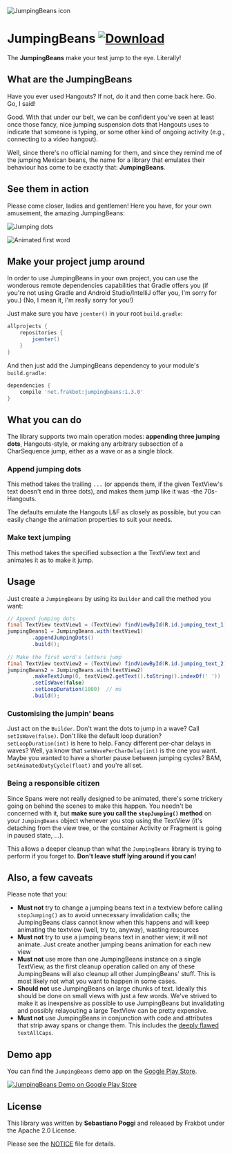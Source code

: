![JumpingBeans icon](app/src/main/res/mipmap-xxhdpi/ic_launcher.png)

JumpingBeans [![Download](https://api.bintray.com/packages/frakbot/maven/JumpingBeans/images/download.svg) ](https://bintray.com/frakbot/maven/JumpingBeans/_latestVersion)
============

The **JumpingBeans** make your test jump to the eye. Literally!

## What are the JumpingBeans
Have you ever used Hangouts? If not, do it and then come back here. Go. Go, I said!

Good. With that under our belt, we can be confident you've seen at least once those fancy,
nice jumping suspension dots that Hangouts uses to indicate that someone is typing, or some
other kind of ongoing activity (e.g., connecting to a video hangout).

Well, since there's no official naming for them, and since they remind me of the jumping
Mexican beans, the name for a library that emulates their behaviour has come to be exactly
that: **JumpingBeans**.

## See them in action
Please come closer, ladies and gentlemen! Here you have, for your own amusement, the
amazing JumpingBeans:

![Jumping dots](art/jumpingdots.gif)

![Animated first word](art/jumpingword.gif)

## Make your project jump around
In order to use JumpingBeans in your own project, you can use the wonderous remote dependencies capabilities
that Gradle offers you (if you're not using Gradle and Android Studio/IntelliJ offer you, I'm sorry for you.)
(No, I mean it, I'm really sorry for you!)

Just make sure you have `jcenter()` in your root `build.gradle`:

```groovy
allprojects {
    repositories {
        jcenter()
    }
}
```

And then just add the JumpingBeans dependency to your module's `build.gradle`:

```groovy
dependencies {
    compile 'net.frakbot:jumpingbeans:1.3.0'
}
```

## What you can do
The library supports two main operation modes: **appending three jumping dots**,
Hangouts-style, or making any arbitrary subsection of a CharSequence jump, either as a
wave or as a single block.

### Append jumping dots
This method takes the trailing `...` (or appends them, if the given TextView's text
doesn't end in three dots), and makes them jump like it was -the 70s- Hangouts.

The defaults emulate the Hangouts L&F as closely as possible, but you can easily change
the animation properties to suit your needs.

### Make text jumping
This method takes the specified subsection a the TextView text and animates it as to
make it jump.

## Usage
Just create a `JumpingBeans` by using its `Builder` and call the method you want:

```java
// Append jumping dots
final TextView textView1 = (TextView) findViewById(R.id.jumping_text_1);
jumpingBeans1 = JumpingBeans.with(textView1)
        .appendJumpingDots()
        .build();
        
// Make the first word's letters jump
final TextView textView2 = (TextView) findViewById(R.id.jumping_text_2);
jumpingBeans2 = JumpingBeans.with(textView2)
        .makeTextJump(0, textView2.getText().toString().indexOf(' '))
        .setIsWave(false)
        .setLoopDuration(1000)  // ms
        .build();
```

### Customising the jumpin' beans
Just act on the `Builder`. Don't want the dots to jump in a wave? Call 
`setIsWave(false)`. Don't like the default loop duration? `setLoopDuration(int)`
is here to help. Fancy different per-char delays in waves? Well, ya know that
`setWavePerCharDelay(int)` is the one you want. Maybe you wanted to have a
shorter pause between jumping cycles? BAM, `setAnimatedDutyCycle(float)` and
you're all set.

### Being a responsible citizen
Since Spans were not really designed to be animated, there's some trickery
going on behind the scenes to make this happen. You needn't be concerned with it,
but **make sure you call the `stopJumping()` method** on your `JumpingBeans` object
whenever you stop using the TextView (it's detaching from the view tree, or the
container Activity or Fragment is going in paused state, ...).

This allows a deeper cleanup than what the `JumpingBeans` library is trying to
perform if you forget to. **Don't leave stuff lying around if you can!**

## Also, a few caveats
Please note that you:

 * **Must not** try to change a jumping beans text in a textview before calling
   `stopJumping()` as to avoid unnecessary invalidation calls;
   the JumpingBeans class cannot know when this happens and will keep
   animating the textview (well, try to, anyway), wasting resources
 * **Must not** try to use a jumping beans text in another view; it will not
   animate. Just create another jumping beans animation for each new
   view
 * **Must not** use more than one JumpingBeans instance on a single TextView, as
   the first cleanup operation called on any of these JumpingBeans will also cleanup
   all other JumpingBeans' stuff. This is most likely not what you want to happen in
   some cases.
 * **Should not** use JumpingBeans on large chunks of text. Ideally this should
   be done on small views with just a few words. We've strived to make it as inexpensive
   as possible to use JumpingBeans but invalidating and possibly relayouting a large
   TextView can be pretty expensive.
 * **Must not** use JumpingBeans in conjunction with code and attributes that strip away
   spans or change them. This includes the
   [deeply flawed](https://code.google.com/p/android/issues/detail?id=67509) `textAllCaps`.
   
## Demo app
You can find the `JumpingBeans` demo app on the [Google Play Store][1].

[![JumpingBeans Demo on Google Play Store](http://developer.android.com/images/brand/en_generic_rgb_wo_60.png)][1]
   
## License
This library was written by **Sebastiano Poggi** and released by Frakbot under the
Apache 2.0 License. 

Please see the [NOTICE](/NOTICE) file for details.

[1]: http://play.google.com/store/apps/details?id=net.frakbot.jumpingbeans.demo
